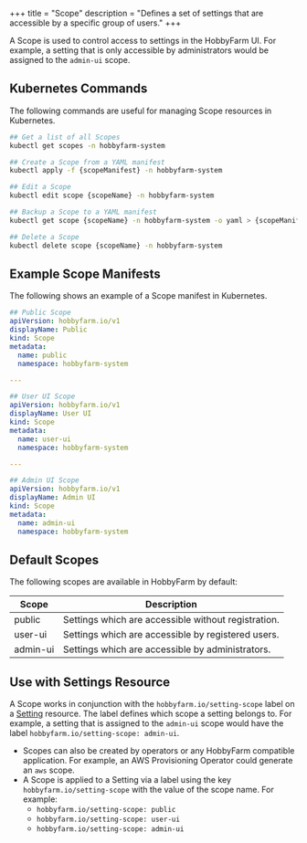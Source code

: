 +++
title = "Scope"
description = "Defines a set of settings that are accessible by a specific group of users."
+++

A Scope is used to control access to settings in the HobbyFarm UI. For example, a setting that is only accessible by administrators would be assigned to the `admin-ui` scope.

## Kubernetes Commands
The following commands are useful for managing Scope resources in Kubernetes.

```bash
## Get a list of all Scopes
kubectl get scopes -n hobbyfarm-system

## Create a Scope from a YAML manifest
kubectl apply -f {scopeManifest} -n hobbyfarm-system

## Edit a Scope
kubectl edit scope {scopeName} -n hobbyfarm-system

## Backup a Scope to a YAML manifest
kubectl get scope {scopeName} -n hobbyfarm-system -o yaml > {scopeManifest}

## Delete a Scope
kubectl delete scope {scopeName} -n hobbyfarm-system
```

## Example Scope Manifests
The following shows an example of a Scope manifest in Kubernetes.

```yaml
## Public Scope
apiVersion: hobbyfarm.io/v1
displayName: Public
kind: Scope
metadata:
  name: public
  namespace: hobbyfarm-system

---

## User UI Scope
apiVersion: hobbyfarm.io/v1
displayName: User UI
kind: Scope
metadata:
  name: user-ui
  namespace: hobbyfarm-system

---

## Admin UI Scope
apiVersion: hobbyfarm.io/v1
displayName: Admin UI
kind: Scope
metadata:
  name: admin-ui
  namespace: hobbyfarm-system
```

## Default Scopes
The following scopes are available in HobbyFarm by default:

| Scope | Description |
| --- | --- |
| public | Settings which are accessible without registration. |
| user-ui | Settings which are accessible by registered users. |
| admin-ui | Settings which are accessible by administrators. |

## Use with Settings Resource
A Scope works in conjunction with the `hobbyfarm.io/setting-scope` label on a [Setting](/docs/architecture/resources/settings) resource. The label defines which scope a setting belongs to. For example, a setting that is assigned to the `admin-ui` scope would have the label `hobbyfarm.io/setting-scope: admin-ui`.

* Scopes can also be created by operators or any HobbyFarm compatible application. For example, an AWS Provisioning Operator could generate an `aws` scope.
* A Scope is applied to a Setting via a label using the key `hobbyfarm.io/setting-scope` with the value of the scope name. For example:
  * `hobbyfarm.io/setting-scope: public`
  * `hobbyfarm.io/setting-scope: user-ui`
  * `hobbyfarm.io/setting-scope: admin-ui`

